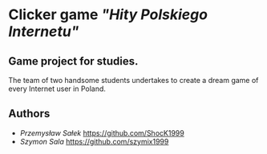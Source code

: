 # Clicker game *"Hity Polskiego Internetu"*
## Game project for studies.

The team of two handsome students undertakes to create a dream game of every Internet user in Poland.

## Authors
- *Przemysław Sałek* https://github.com/ShocK1999
- *Szymon Sala* https://github.com/szymix1999